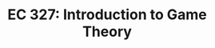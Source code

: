 ---
title: "EC 327: Introduction to Game Theory"
collection: teaching
# type: "Undergraduate courses"
permalink: /teaching/sp24
# venue: "Department of Economics, University of Oregon"
date-range: Spring 2024
# date: 2019-09-30
location: "Eugene, Oregon"
---